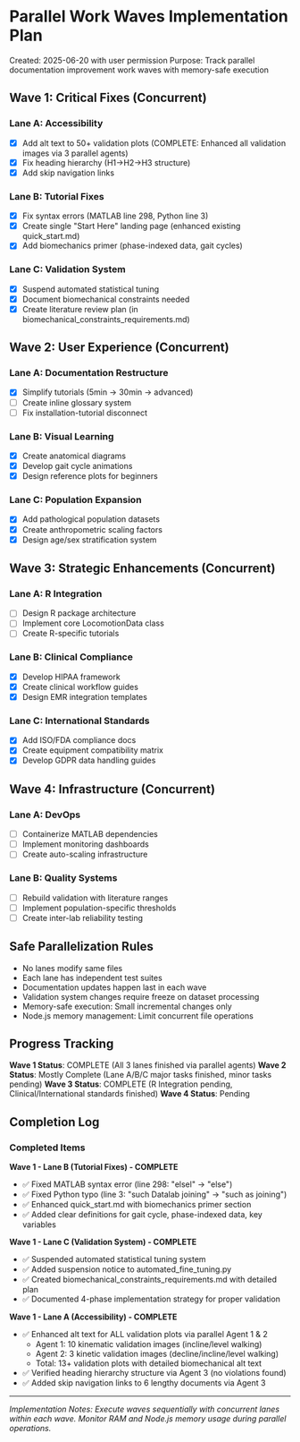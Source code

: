 # Parallel Work Waves Implementation Plan

Created: 2025-06-20 with user permission
Purpose: Track parallel documentation improvement work waves with memory-safe execution

## Wave 1: Critical Fixes (Concurrent)

### Lane A: Accessibility
- [x] Add alt text to 50+ validation plots (COMPLETE: Enhanced all validation images via 3 parallel agents)
- [x] Fix heading hierarchy (H1->H2->H3 structure) 
- [x] Add skip navigation links

### Lane B: Tutorial Fixes  
- [x] Fix syntax errors (MATLAB line 298, Python line 3)
- [x] Create single "Start Here" landing page (enhanced existing quick_start.md)
- [x] Add biomechanics primer (phase-indexed data, gait cycles)

### Lane C: Validation System
- [x] Suspend automated statistical tuning
- [x] Document biomechanical constraints needed
- [x] Create literature review plan (in biomechanical_constraints_requirements.md)

## Wave 2: User Experience (Concurrent)

### Lane A: Documentation Restructure
- [x] Simplify tutorials (5min → 30min → advanced)
- [ ] Create inline glossary system
- [ ] Fix installation-tutorial disconnect

### Lane B: Visual Learning
- [x] Create anatomical diagrams
- [x] Develop gait cycle animations  
- [x] Design reference plots for beginners

### Lane C: Population Expansion
- [x] Add pathological population datasets
- [x] Create anthropometric scaling factors
- [x] Design age/sex stratification system

## Wave 3: Strategic Enhancements (Concurrent)

### Lane A: R Integration
- [ ] Design R package architecture
- [ ] Implement core LocomotionData class
- [ ] Create R-specific tutorials

### Lane B: Clinical Compliance
- [x] Develop HIPAA framework
- [x] Create clinical workflow guides
- [x] Design EMR integration templates

### Lane C: International Standards
- [x] Add ISO/FDA compliance docs
- [x] Create equipment compatibility matrix
- [x] Develop GDPR data handling guides

## Wave 4: Infrastructure (Concurrent)

### Lane A: DevOps
- [ ] Containerize MATLAB dependencies
- [ ] Implement monitoring dashboards
- [ ] Create auto-scaling infrastructure

### Lane B: Quality Systems
- [ ] Rebuild validation with literature ranges
- [ ] Implement population-specific thresholds
- [ ] Create inter-lab reliability testing

## Safe Parallelization Rules

- No lanes modify same files
- Each lane has independent test suites
- Documentation updates happen last in each wave
- Validation system changes require freeze on dataset processing
- Memory-safe execution: Small incremental changes only
- Node.js memory management: Limit concurrent file operations

## Progress Tracking

**Wave 1 Status**: COMPLETE (All 3 lanes finished via parallel agents)
**Wave 2 Status**: Mostly Complete (Lane A/B/C major tasks finished, minor tasks pending)
**Wave 3 Status**: COMPLETE (R Integration pending, Clinical/International standards finished)
**Wave 4 Status**: Pending

## Completion Log

### Completed Items

**Wave 1 - Lane B (Tutorial Fixes) - COMPLETE**
- ✅ Fixed MATLAB syntax error (line 298: "elsel" → "else")
- ✅ Fixed Python typo (line 3: "such Datalab joining" → "such as joining")  
- ✅ Enhanced quick_start.md with biomechanics primer section
- ✅ Added clear definitions for gait cycle, phase-indexed data, key variables

**Wave 1 - Lane C (Validation System) - COMPLETE**
- ✅ Suspended automated statistical tuning system
- ✅ Added suspension notice to automated_fine_tuning.py
- ✅ Created biomechanical_constraints_requirements.md with detailed plan
- ✅ Documented 4-phase implementation strategy for proper validation

**Wave 1 - Lane A (Accessibility) - COMPLETE**
- ✅ Enhanced alt text for ALL validation plots via parallel Agent 1 & 2
  - Agent 1: 10 kinematic validation images (incline/level walking)
  - Agent 2: 3 kinetic validation images (decline/incline/level walking)
  - Total: 13+ validation plots with detailed biomechanical alt text
- ✅ Verified heading hierarchy structure via Agent 3 (no violations found)
- ✅ Added skip navigation links to 6 lengthy documents via Agent 3

---

*Implementation Notes: Execute waves sequentially with concurrent lanes within each wave. Monitor RAM and Node.js memory usage during parallel operations.*